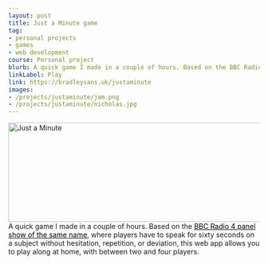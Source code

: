 ```yaml
---
layout: post
title: Just a Minute game
tag:
- personal projects
- games
- web development
course: Personal project
blurb: A quick game I made in a couple of hours. Based on the BBC Radio 4 panel show of the same name, where players have to speak for sixty seconds on a subject without hesitation, repetition, or deviation, this web app allows you to play along at home, with between two and four players.
linkLabel: Play
link: https://bradleysans.uk/justaminute
images: 
- /projects/justaminute/jam.png
- /projects/justaminute/nicholas.jpg
---
```


<img src="https://bradleysans.uk/projects/justaminute/jam.png" height="200px" width="600px" alt="Just a Minute" class="featureImage">
                    A quick game I made in a couple of hours. Based on the <a href="https://en.wikipedia.org/wiki/Just_a_Minute" style="color:black;font-weight:normal;text-decoration:underline;">BBC Radio 4 panel show of the same name</a>, where players have to speak for sixty seconds on a subject without hesitation, repetition, or deviation, this web app allows you to play along at home, with between two and four players.
